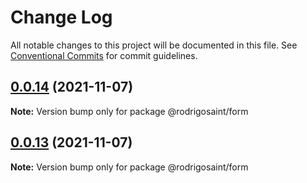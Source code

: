 # Change Log

All notable changes to this project will be documented in this file.
See [Conventional Commits](https://conventionalcommits.org) for commit guidelines.

## [0.0.14](https://github.com/RodrigoSaint/sharpening/compare/v0.0.13...v0.0.14) (2021-11-07)

**Note:** Version bump only for package @rodrigosaint/form





## [0.0.13](https://github.com/RodrigoSaint/sharpening/compare/v0.0.12...v0.0.13) (2021-11-07)

**Note:** Version bump only for package @rodrigosaint/form
